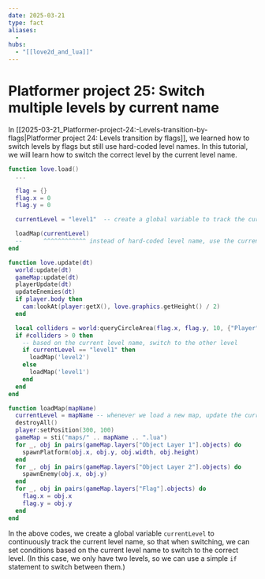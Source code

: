 ```yaml
---
date: 2025-03-21
type: fact
aliases:
  -
hubs:
  - "[[love2d_and_lua]]"
---
```


# Platformer project 25: Switch multiple levels by current name

In [[2025-03-21_Platformer-project-24:-Levels-transition-by-flags|Platformer project 24: Levels transition by flags]], we learned how to switch levels by flags but still use hard-coded level names. In this tutorial, we will learn how to switch the correct level by the current level name.

```lua
function love.load()
  ...

  flag = {}
  flag.x = 0
  flag.y = 0

  currentLevel = "level1"  -- create a global variable to track the current level name

  loadMap(currentLevel)
  --      ^^^^^^^^^^^^ instead of hard-coded level name, use the current level name to load the map
end

function love.update(dt)
  world:update(dt)
  gameMap:update(dt)
  playerUpdate(dt)
  updateEnemies(dt)
  if player.body then
    cam:lookAt(player:getX(), love.graphics.getHeight() / 2)
  end

  local colliders = world:queryCircleArea(flag.x, flag.y, 10, {"Player"})
  if #colliders > 0 then
    -- based on the current level name, switch to the other level
    if currentLevel == "level1" then
      loadMap('level2')
    else
      loadMap('level1')
    end
  end
end

function loadMap(mapName)
  currentLevel = mapName -- whenever we load a new map, update the current level name
  destroyAll()
  player:setPosition(300, 100)
  gameMap = sti("maps/" .. mapName .. ".lua")
  for _, obj in pairs(gameMap.layers["Object Layer 1"].objects) do
    spawnPlatform(obj.x, obj.y, obj.width, obj.height)
  end
  for _, obj in pairs(gameMap.layers["Object Layer 2"].objects) do
    spawnEnemy(obj.x, obj.y)
  end
  for _, obj in pairs(gameMap.layers["Flag"].objects) do
    flag.x = obj.x
    flag.y = obj.y
  end
end
```

In the above codes, we create a global variable `currentLevel` to continuously track the current level name, so that when switching, we can set conditions based on the current level name to switch to the correct level. (In this case, we only have two levels, so we can use a simple `if` statement to switch between them.)



